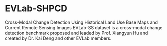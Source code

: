 # EVLab-SHPCD
Cross-Modal Change Detection Using Historical Land Use Base Maps and Current Remote Sensing Images
EVLab-SS dataset is a cross-modal change detection benchmark proposed and leaded by Prof. Xiangyun Hu and created by Dr. Kai Deng and other EVLab members.

